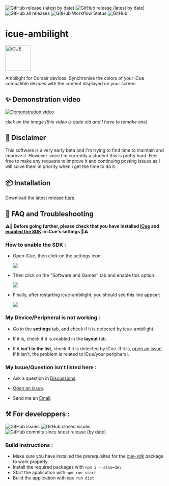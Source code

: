 ![GitHub release (latest by date)](https://img.shields.io/github/v/release/augustinbegue/icue-ambilight?style=flat-square)
![GitHub release (latest by date)](https://img.shields.io/github/downloads/augustinbegue/icue-ambilight/latest/total?style=flat-square)
![GitHub all releases](https://img.shields.io/github/downloads/augustinbegue/icue-ambilight/total?style=flat-square)
![GitHub Workflow Status](https://img.shields.io/github/workflow/status/augustinbegue/icue-ambilight/build-release?style=flat-square)
![GitHub](https://img.shields.io/github/license/augustinbegue/icue-ambilight?style=flat-square)

# icue-ambilight

<a href="https://www.corsair.com/icue"><img src="https://cwsmgmt.corsair.com/pdp/k65-rgb-mini/assets/images/icue-logo.png" alt="iCUE" height="80" /></a>

Ambilight for Corsair devices: Synchronise the colors of your iCue compatible devices with the content displayed on your screen.

## ✨ Demonstration video

[![Demonstration video](https://img.youtube.com/vi/KBrnEDs2tdk/0.jpg)](https://www.youtube.com/watch?v=KBrnEDs2tdk)

_click on the image (this video is quite old and I have to remake one)_

## 🚨 Disclaimer

This software is a very early beta and I'm trying to find time to maintain and improve it. However since I'm currently a student this is pretty hard.
Feel free to make any requests to improve it and continuing posting issues as I will solve them in priority when i get the time to do it.

## 📦 Installation

Download the latest release [here](https://github.com/augustinbegue/icue-ambilight/releases).

## 🤔 FAQ and Troubleshooting

<b>⚠️🚨 Before going further, please check that you have installed [iCue](https://www.corsair.com/us/en/icue) and [enabled the SDK](#how-to-enable-the-sdk-) in iCue's settings 🚨⚠️</b>

### How to enable the SDK :

-   Open iCue, then click on the settings icon:

      <img src="https://i.imgur.com/xMyHjjW.png">

-   Then click on the "Software and Games" tab and enable this option:

      <img src="https://i.imgur.com/5LqQxJB.png">

-   Finally, after restarting icue-ambilight, you should see this line appear:

      <img src="https://i.imgur.com/5LqQxJB.png">

### My Device/Peripheral is not working :

-   Go in the **settings** tab, and check if it is detected by icue-ambilight.

-   If it is, check if it is enabled in the **layout** tab.

-   If it **isn't in the list**, check if it is detected by iCue. If it is, [open an issue](https://github.com/augustinbegue/icue-ambilight/issues/new/choose). If it isn't, the problem is related to iCue/your peripheral.

### My Issue/Question isn't listed here :

-   Ask a question in [Discussions](https://github.com/augustinbegue/icue-ambilight/discussions).

-   [Open an issue](https://github.com/augustinbegue/icue-ambilight/issues/new/choose).

-   Send me an [Email](mailto://augustin.begue@epita.fr).

## ⚒️ For developpers :

![GitHub issues](https://img.shields.io/github/issues/augustinbegue/icue-ambilight?style=flat-square)
![GitHub closed issues](https://img.shields.io/github/issues-closed/augustinbegue/icue-ambilight?color=green&style=flat-square)
![GitHub commits since latest release (by date)](https://img.shields.io/github/commits-since/augustinbegue/icue-ambilight/latest?style=flat-square)

### Build instructions :

-   Make sure you have installed the prerequisites for the [cue-sdk](https://github.com/CorsairOfficial/cue-sdk-node) package to work properly.
-   Install the required packages with `npm i --also=dev`
-   Start the application with `npm run start`
-   Build the application with `npm run dist`
